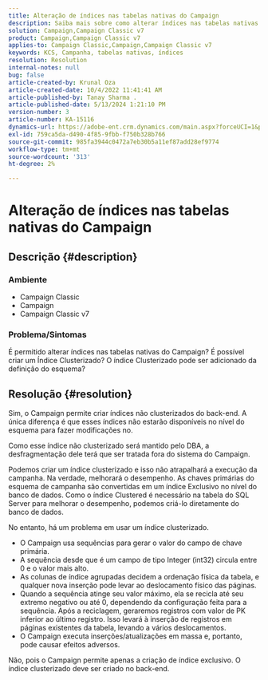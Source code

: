 ```yaml
---
title: Alteração de índices nas tabelas nativas do Campaign
description: Saiba mais sobre como alterar índices nas tabelas nativas do Campaign e criar um índice clusterizado.
solution: Campaign,Campaign Classic v7
product: Campaign,Campaign Classic v7
applies-to: Campaign Classic,Campaign,Campaign Classic v7
keywords: KCS, Campanha, tabelas nativas, índices
resolution: Resolution
internal-notes: null
bug: false
article-created-by: Krunal Oza
article-created-date: 10/4/2022 11:41:41 AM
article-published-by: Tanay Sharma .
article-published-date: 5/13/2024 1:21:10 PM
version-number: 3
article-number: KA-15116
dynamics-url: https://adobe-ent.crm.dynamics.com/main.aspx?forceUCI=1&pagetype=entityrecord&etn=knowledgearticle&id=daa95983-d943-ed11-bba2-002248086735
exl-id: 759ca5da-d490-4f85-9fbb-f750b328b766
source-git-commit: 985fa3944c0472a7eb30b5a11ef87add28ef9774
workflow-type: tm+mt
source-wordcount: '313'
ht-degree: 2%

---
```


# Alteração de índices nas tabelas nativas do Campaign

## Descrição {#description}


### Ambiente

- Campaign Classic
- Campaign
- Campaign Classic v7


### Problema/Sintomas

É permitido alterar índices nas tabelas nativas do Campaign?
É possível criar um Índice Clusterizado?
O índice Clusterizado pode ser adicionado da definição do esquema?


## Resolução {#resolution}


Sim, o Campaign permite criar índices não clusterizados do back-end. A única diferença é que esses índices não estarão disponíveis no nível do esquema para fazer modificações no. 

Como esse índice não clusterizado será mantido pelo DBA, a desfragmentação dele terá que ser tratada fora do sistema do Campaign.


Podemos criar um índice clusterizado e isso não atrapalhará a execução da campanha. Na verdade, melhorará o desempenho. As chaves primárias do esquema de campanha são convertidas em um índice Exclusivo no nível do banco de dados. Como o índice Clustered é necessário na tabela do SQL Server para melhorar o desempenho, podemos criá-lo diretamente do banco de dados.

No entanto, há um problema em usar um índice clusterizado.

- O Campaign usa sequências para gerar o valor do campo de chave primária.
- A sequência desde que é um campo de tipo Integer (int32) circula entre 0 e o valor mais alto.
- As colunas de índice agrupadas decidem a ordenação física da tabela, e qualquer nova inserção pode levar ao deslocamento físico das páginas.
- Quando a sequência atinge seu valor máximo, ela se recicla até seu extremo negativo ou até 0, dependendo da configuração feita para a sequência. Após a reciclagem, geraremos registros com valor de PK inferior ao último registro. Isso levará à inserção de registros em páginas existentes da tabela, levando a vários deslocamentos.
- O Campaign executa inserções/atualizações em massa e, portanto, pode causar efeitos adversos.


Não, pois o Campaign permite apenas a criação de índice exclusivo. O índice clusterizado deve ser criado no back-end.
